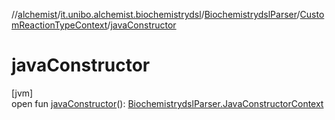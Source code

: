 //[alchemist](../../../../index.md)/[it.unibo.alchemist.biochemistrydsl](../../index.md)/[BiochemistrydslParser](../index.md)/[CustomReactionTypeContext](index.md)/[javaConstructor](java-constructor.md)

# javaConstructor

[jvm]\
open fun [javaConstructor](java-constructor.md)(): [BiochemistrydslParser.JavaConstructorContext](../-java-constructor-context/index.md)

